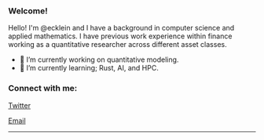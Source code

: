 <link rel="stylesheet" type='text/css' href="https://cdn.jsdelivr.net/gh/devicons/devicon@latest/devicon.min.css" />

### Welcome!

Hello! I'm @ecklein and I have a background in computer science and applied mathematics. I have previous work experience within finance working as a quantitative researcher across different asset classes.

  - 🔭 I’m currently working on quantitative modeling.
  - 🌱 I’m currently learning; Rust, AI, and HPC.

<h3 align="left">Connect with me:</h3>

[Twitter](https://x.com/ethan_bot)

[Email](mailto:ethan.kleinc@gmail.com)

------
